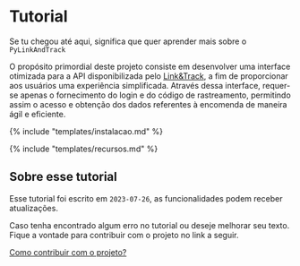 # Tutorial

Se tu chegou até aqui, significa que quer aprender mais sobre o `PyLinkAndTrack`

O propósito primordial deste projeto consiste em desenvolver uma interface otimizada para a API disponibilizada pelo 
[Link&Track](https://linketrack.com/), a fim de proporcionar aos usuários uma experiência simplificada. Através dessa 
interface, requer-se apenas o fornecimento do login e do código de rastreamento, permitindo assim o acesso e obtenção 
dos dados referentes à encomenda de maneira ágil e eficiente.

{% include "templates/instalacao.md" %}

{% include "templates/recursos.md" %}

## Sobre esse tutorial

Esse tutorial foi escrito em `2023-07-26`, as funcionalidades podem receber atualizações.

Caso tenha encontrado algum erro no tutorial ou deseje melhorar seu texto. Fique a vontade para contribuir com o 
projeto no link a seguir.

[Como contribuir com o projeto?](/02_contribua/)